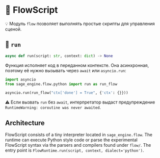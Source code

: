 # 📘 FlowScript

💡 Модуль `flow` позволяет выполнять простые скрипты для управления сценой.

## 🔹 `run`

```python
async def run(script: str, context: dict) -> None
```

Функция исполняет код в переданном контексте. Она асинхронная,
поэтому её нужно вызывать через `await` или `asyncio.run`:

```python
import asyncio
from sage_engine.flow.python import run as run_flow

asyncio.run(run_flow("ctx['done'] = True", {'ctx': {}}))
```

⚠️ Если вызвать `run` без `await`, интерпретатор выдаст предупреждение
`RuntimeWarning: coroutine was never awaited`.


## Architecture

FlowScript consists of a tiny interpreter located in `sage_engine.flow`. The runtime can execute Python style code or parse the experimental FlowScript syntax via the parsers and compilers found under `flow/`.
The entry point is `FlowRuntime.run(script, context, dialect='python')`.
